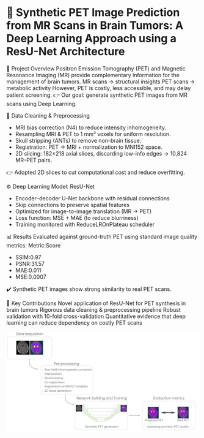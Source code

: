 # 🧠 Synthetic PET Image Prediction from MR Scans in Brain Tumors: A Deep Learning Approach using a ResU-Net Architecture

📌 Project Overview
Positron Emission Tomography (PET) and Magnetic Resonance Imaging (MR) provide complementary information for the management of brain tumors.
MR scans → structural insights
PET scans → metabolic activity
However, PET is costly, less accessible, and may delay patient screening.
👉 Our goal: generate synthetic PET images from MR scans using Deep Learning.

🧹 Data Cleaning & Preprocessing
- MRI bias correction (N4) to reduce intensity inhomogeneity.
- Resampling MRI & PET to 1 mm³ voxels for uniform resolution.
- Skull stripping (ANTs) to remove non-brain tissue.
- Registration: PET → MRI + normalization to MNI152 space.
- 2D slicing: 182×218 axial slices, discarding low-info edges → 10,824 MR–PET pairs.

👉 Adopted 2D slices to cut computational cost and reduce overfitting.

⚙️ Deep Learning Model: ResU-Net
- Encoder–decoder U-Net backbone with residual connections
- Skip connections to preserve spatial features
- Optimized for image-to-image translation (MR → PET)
- Loss function: MSE + MAE (to reduce blurriness)
- Training monitored with ReduceLROnPlateau scheduler

📊 Results
Evaluated against ground-truth PET using standard image quality metrics:
Metric:Score
- SSIM:0.97
- PSNR:31.57
- MAE:0.011
- MSE:0.0007

✔️ Synthetic PET images show strong similarity to real PET scans.

🚀 Key Contributions
Novel application of ResU-Net for PET synthesis in brain tumors
Rigorous data cleaning & preprocessing pipeline
Robust validation with 10-fold cross-validation
Quantitative evidence that deep learning can reduce dependency on costly PET scans


![Alt text](pipeline.png)
